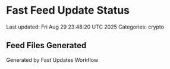 # Fast Feed Update Status
Last updated: Fri Aug 29 23:48:20 UTC 2025
Categories: crypto

## Feed Files Generated

Generated by Fast Updates Workflow
